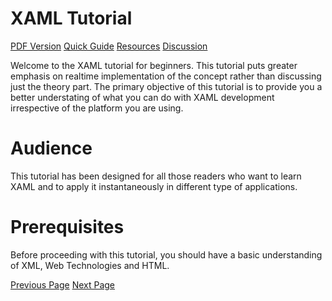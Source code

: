 # XAML Tutorial
[PDF Version](../xaml/xaml_pdf_version.md)
[Quick Guide](../xaml/xaml_quick_guide.md)
[Resources](../xaml/xaml_useful_resources.md)
[Discussion](../xaml/xaml_discussion.md)

Welcome to the XAML tutorial for beginners. This tutorial puts greater emphasis on realtime implementation of the concept rather than discussing just the theory part. The primary objective of this tutorial is to provide you a better understating of what you can do with XAML development irrespective of the platform you are using.

# Audience
This tutorial has been designed for all those readers who want to learn XAML and to apply it instantaneously in different type of applications.

# Prerequisites
Before proceeding with this tutorial, you should have a basic understanding of XML, Web Technologies and HTML.


[Previous Page](../xaml/index.md) [Next Page](../xaml/xaml_overview.md) 
